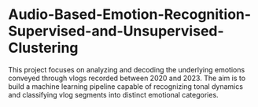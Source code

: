 # Audio-Based-Emotion-Recognition-Supervised-and-Unsupervised-Clustering
This project focuses on analyzing and decoding the underlying emotions conveyed through vlogs recorded between 2020 and 2023. The aim is to build a machine learning pipeline capable of recognizing tonal dynamics and classifying vlog segments into distinct emotional categories.
